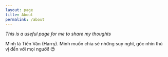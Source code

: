 ```yaml
---
layout: page
title: About
permalink: /about
---
```


*This is a useful page for me to share my thoughts*

Mình là Tiến Văn (Harry). 
Mình muốn chia sẻ những suy nghĩ, góc nhìn thú vị đến với mọi người! 😍
